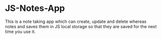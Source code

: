 # JS-Notes-App
This is a note taking app which can create, update and delete whereas notes and saves them in JS local storage so that they are saved for the next time you use it.

